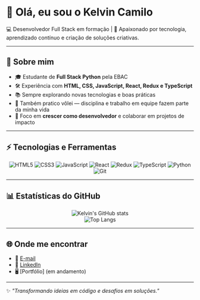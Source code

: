 # 👋 Olá, eu sou o Kelvin Camilo  

💻 Desenvolvedor Full Stack em formação | 🚀 Apaixonado por tecnologia, aprendizado contínuo e criação de soluções criativas.  

---

## 🌟 Sobre mim  
- 🎓 Estudante de **Full Stack Python** pela EBAC  
- 🛠️ Experiência com **HTML, CSS, JavaScript, React, Redux e TypeScript**  
- 📚 Sempre explorando novas tecnologias e boas práticas  
- 🏐 Também pratico vôlei — disciplina e trabalho em equipe fazem parte da minha vida  
- 🎯 Foco em **crescer como desenvolvedor** e colaborar em projetos de impacto  

---

## ⚡ Tecnologias e Ferramentas  
<div align="center">
  
![HTML5](https://img.shields.io/badge/-HTML5-E34F26?style=flat&logo=html5&logoColor=white)
![CSS3](https://img.shields.io/badge/-CSS3-1572B6?style=flat&logo=css3&logoColor=white)
![JavaScript](https://img.shields.io/badge/-JavaScript-F7DF1E?style=flat&logo=javascript&logoColor=black)
![React](https://img.shields.io/badge/-React-61DAFB?style=flat&logo=react&logoColor=black)
![Redux](https://img.shields.io/badge/-Redux-764ABC?style=flat&logo=redux&logoColor=white)
![TypeScript](https://img.shields.io/badge/-TypeScript-3178C6?style=flat&logo=typescript&logoColor=white)
![Python](https://img.shields.io/badge/-Python-3776AB?style=flat&logo=python&logoColor=white)
![Git](https://img.shields.io/badge/-Git-F05032?style=flat&logo=git&logoColor=white)

</div>

---

## 📊 Estatísticas do GitHub  
<div align="center">

![Kelvin's GitHub stats](https://github-readme-stats.vercel.app/api?username=kellzero&show_icons=true&theme=tokyonight)  
![Top Langs](https://github-readme-stats.vercel.app/api/top-langs/?username=kellzero&layout=compact&theme=tokyonight)

</div>

---

## 🌐 Onde me encontrar  
- 📩 [E-mail](kellzer01@gmail.com)  
- 💼 [LinkedIn](https://www.linkedin.com/in/kelvin-camilofullstack/)  
- 🖥️ [Portfólio] (em andamento)

---

✨ _"Transformando ideias em código e desafios em soluções."_  
